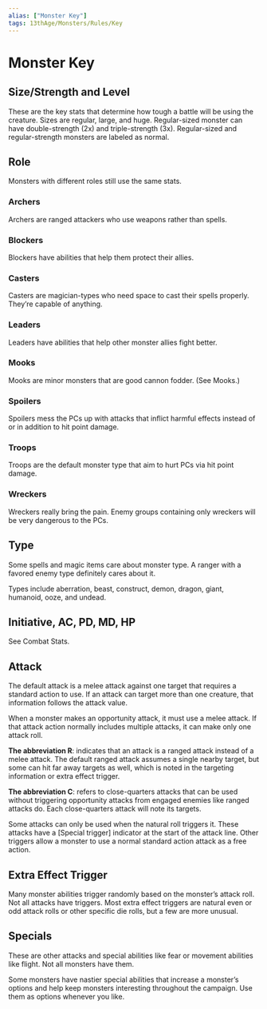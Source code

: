 ```yaml
---
alias: ["Monster Key"]
tags: 13thAge/Monsters/Rules/Key
---
```

# Monster Key

## Size/Strength and Level
These are the key stats that determine how tough a battle will be using the creature. Sizes are regular, large, and huge. 
Regular-sized monster can have double-strength (2x) and triple-strength (3x). 
Regular-sized and regular-strength monsters are labeled as normal.

## Role
Monsters with different roles still use the same stats.

### Archers
Archers are ranged attackers who use weapons rather than spells.

### Blockers
Blockers have abilities that help them protect their allies.

### Casters
Casters are magician-types who need space to cast their spells properly. They’re capable of anything.

### Leaders
Leaders have abilities that help other monster allies fight better.

### Mooks
Mooks are minor monsters that are good cannon fodder. (See Mooks.)

### Spoilers
Spoilers mess the PCs up with attacks that inflict harmful effects instead of or in addition to hit point damage.

### Troops
Troops are the default monster type that aim to hurt PCs via hit point damage.

### Wreckers
Wreckers really bring the pain. Enemy groups containing only wreckers will be very dangerous to the PCs.

## Type
Some spells and magic items care about monster type. A ranger with a favored enemy type definitely cares about it.

Types include aberration, beast, construct, demon, dragon, giant, humanoid, ooze, and undead.

## Initiative, AC, PD, MD, HP
See Combat Stats.

## Attack
The default attack is a melee attack against one target that requires a standard action to use. If an attack can target more than one creature, that information follows the attack value.

When a monster makes an opportunity attack, it must use a melee attack. If that attack action normally includes multiple attacks, it can make only one attack roll.

**The abbreviation R**: indicates that an attack is a ranged attack instead of a melee attack. The default ranged attack assumes a single nearby target, but some can hit far away targets as well, which is noted in the targeting information or extra effect trigger.

**The abbreviation C**: refers to close-quarters attacks that can be used without triggering opportunity attacks from engaged enemies like ranged attacks do. Each close-quarters attack will note its targets.

Some attacks can only be used when the natural roll triggers it. These attacks have a [Special trigger] indicator at the start of the attack line. Other triggers allow a monster to use a normal standard action attack as a free action.

## Extra Effect Trigger
Many monster abilities trigger randomly based on the monster’s attack roll. Not all attacks have triggers. Most extra effect triggers are natural even or odd attack rolls or other specific die rolls, but a few are more unusual.

## Specials
These are other attacks and special abilities like fear or movement abilities like flight. Not all monsters have them.

Some monsters have nastier special abilities that increase a monster’s options and help keep monsters interesting throughout the campaign. Use them as options whenever you like.


